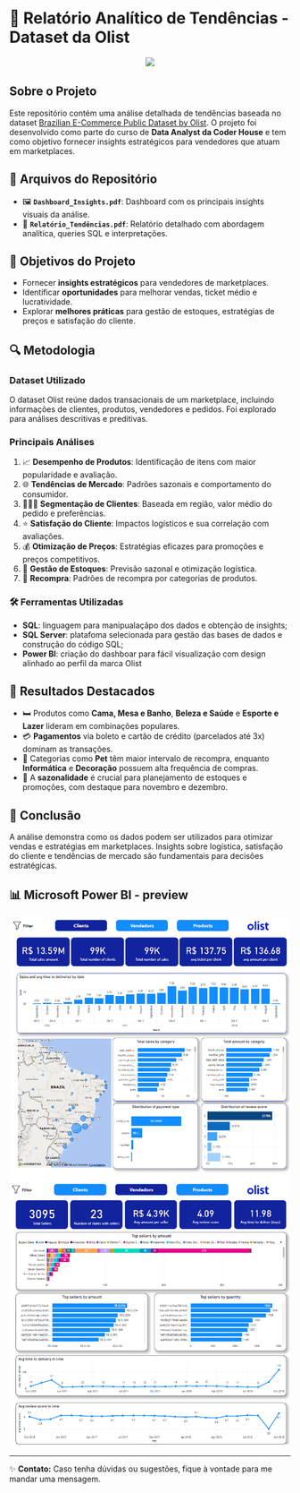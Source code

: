 # 🚀 Relatório Analítico de Tendências - Dataset da Olist

<div align="center">
  <img src="https://media0.giphy.com/media/v1.Y2lkPTc5MGI3NjExYWd2M28yMGNidm5qY3ZpNnB2MTh5bGdtNmhjeWc0cHRpajcwcWR3NiZlcD12MV9pbnRlcm5hbF9naWZfYnlfaWQmY3Q9Zw/FoVzfcqCDSb7zCynOp/giphy.gif">
</div>

## Sobre o Projeto
Este repositório contém uma análise detalhada de tendências baseada no dataset [Brazilian E-Commerce Public Dataset by Olist](https://www.kaggle.com/datasets/olistbr/brazilian-ecommerce). O projeto foi desenvolvido como parte do curso de **Data Analyst da Coder House** e tem como objetivo fornecer insights estratégicos para vendedores que atuam em marketplaces.

## 📂 Arquivos do Repositório

- 🖼️ **`Dashboard_Insights.pdf`**: Dashboard com os principais insights visuais da análise.
- 📄 **`Relatório_Tendências.pdf`**: Relatório detalhado com abordagem analítica, queries SQL e interpretações.

## 🎯 Objetivos do Projeto

- Fornecer **insights estratégicos** para vendedores de marketplaces.
- Identificar **oportunidades** para melhorar vendas, ticket médio e lucratividade.
- Explorar **melhores práticas** para gestão de estoques, estratégias de preços e satisfação do cliente.

## 🔍 Metodologia

### Dataset Utilizado
O dataset Olist reúne dados transacionais de um marketplace, incluindo informações de clientes, produtos, vendedores e pedidos. Foi explorado para análises descritivas e preditivas.

### Principais Análises

1. 📈 **Desempenho de Produtos**: Identificação de itens com maior popularidade e avaliação.
2. 🌐 **Tendências de Mercado**: Padrões sazonais e comportamento do consumidor.
3. 🧑‍🤝‍🧑 **Segmentação de Clientes**: Baseada em região, valor médio do pedido e preferências.
4. ⭐ **Satisfação do Cliente**: Impactos logísticos e sua correlação com avaliações.
5. 💰 **Otimização de Preços**: Estratégias eficazes para promoções e preços competitivos.
6. 🏬 **Gestão de Estoques**: Previsão sazonal e otimização logística.
7. 🔄 **Recompra**: Padrões de recompra por categorias de produtos.

### 🛠️ Ferramentas Utilizadas

- **SQL**: linguagem para manipualaçãpo dos dados e obtenção de insights;
- **SQL Server**: platafoma selecionada para gestão das bases de dados e construção do código SQL;
- **Power BI**: criação do dashboar para fácil visualização com design alinhado ao perfil da marca Olist

## 🌟 Resultados Destacados

- 🛏️ Produtos como **Cama, Mesa e Banho**, **Beleza e Saúde** e **Esporte e Lazer** lideram em combinações populares.
- 💳 **Pagamentos** via boleto e cartão de crédito (parcelados até 3x) dominam as transações.
- 🐾 Categorias como **Pet** têm maior intervalo de recompra, enquanto **Informática** e **Decoração** possuem alta frequência de compras.
- 📆 A **sazonalidade** é crucial para planejamento de estoques e promoções, com destaque para novembro e dezembro.

## 🏁 Conclusão
A análise demonstra como os dados podem ser utilizados para otimizar vendas e estratégias em marketplaces. Insights sobre logística, satisfação do cliente e tendências de mercado são fundamentais para decisões estratégicas.

## 📊 Microsoft Power BI - preview

<div align="center">
  <img src="Dashboard_PAGE_1.png" alt="Descrição da Imagem">
</div>

<div align="center">
  <img src="Dashboard_PAGE_2.png" alt="Descrição da Imagem">
</div>

---

✨ **Contato:** Caso tenha dúvidas ou sugestões, fique à vontade para me mandar uma mensagem.
